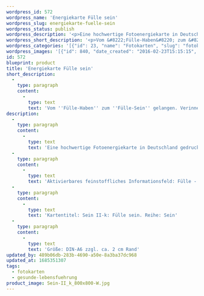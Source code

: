 ```yaml
---
wordpress_id: 572
wordpress_name: 'Energiekarte Fülle sein'
wordpress_slug: energiekarte-fuelle-sein
wordpress_status: publish
wordpress_description: '<p>Eine hochwertige Fotoenergiekarte in Deutschland gedruckt und in Handarbeit laminiert.  Sie ist in Postkartengröße (DIN-A6) gut zu transportieren und kann auch auf den Körper aufgelegt werden.</p><p>Aktivierbares feinstoffliches Informationsfeld: Fülle - Sein - Hilfe - Vollständigkeit - Individualität - Menschenbild: Vom "Fülle-Haben" zum "Fülle-Sein" gelangen. Verinnerlichung und Ausdruck von dem, was Fülle für den einzelnen Menschen ist (wie sich Fülle für ihn stimmig entfaltet und ausdrückt). Fülle als zu mir selbst gehörend erleben. Das Bewusstsein über die individuelle Fülle und wie sie zu mir kommt, sich konstruktiv ausdrücken kann im Alltag und in speziellen Situationen erweitern.</p><p>Kartentitel: Sein II-k: Fülle sein. Reihe: Sein</p><p>Größe: DIN-A6 zzgl. ca. 2 cm Rand<br />Andere Formate sind individuell für Sie innerhalb weniger Tage herstellbar. Bitte kontaktieren Sie uns hierfür unter <a href="mailto:info@elvedenverlag.de">info@elvedenverlag.de</a>.</p><p><a href="https://my.feenbaum.de/anwendung-energiebilder-foto-laminiert/">Anwendungshinweise</a>      <a href="https://my.feenbaum.de/produktinformationen-fotokarten/">Produktinformationen</a></p>'
wordpress_short_description: '<p>Vom &#8222;Fülle-Haben&#8220; zum &#8222;Fülle-Sein&#8220; gelangen. Verinnerlichung und Ausdruck von dem, was Fülle für den einzelnen Menschen ist (wie sich Fülle für ihn stimmig entfaltet und ausdrückt)</p>'
wordpress_categories: '[{"id": 23, "name": "Fotokarten", "slug": "fotokarten"}, {"id": 38, "name": "Gesunde Lebensf\u00fchrung", "slug": "gesunde-lebensfuehrung"}]'
wordpress_images: '[{"id": 840, "date_created": "2016-02-23T15:15:15", "date_created_gmt": "2016-02-23T13:15:15", "date_modified": "2016-02-23T15:15:15", "date_modified_gmt": "2016-02-23T13:15:15", "src": "https://my.feenbaum.de/wp-content/uploads/2016/02/Sein-II_k_800x800-W.jpg", "name": "Sein-II_k_800x800-W", "alt": ""}]'
id: 572
blueprint: product
title: 'Energiekarte Fülle sein'
short_description:
  -
    type: paragraph
    content:
      -
        type: text
        text: 'Vom ''Fülle-Haben'' zum ''Fülle-Sein'' gelangen. Verinnerlichung und Ausdruck von dem, was Fülle für den einzelnen Menschen ist (wie sich Fülle für ihn stimmig entfaltet und ausdrückt)'
description:
  -
    type: paragraph
    content:
      -
        type: text
        text: 'Eine hochwertige Fotoenergiekarte in Deutschland gedruckt und in Handarbeit laminiert.  Sie ist in Postkartengröße (DIN-A6) gut zu transportieren und kann auch auf den Körper aufgelegt werden.'
  -
    type: paragraph
    content:
      -
        type: text
        text: 'Aktivierbares feinstoffliches Informationsfeld: Fülle - Sein - Hilfe - Vollständigkeit - Individualität - Menschenbild: Vom "Fülle-Haben" zum "Fülle-Sein" gelangen. Verinnerlichung und Ausdruck von dem, was Fülle für den einzelnen Menschen ist (wie sich Fülle für ihn stimmig entfaltet und ausdrückt). Fülle als zu mir selbst gehörend erleben. Das Bewusstsein über die individuelle Fülle und wie sie zu mir kommt, sich konstruktiv ausdrücken kann im Alltag und in speziellen Situationen erweitern.'
  -
    type: paragraph
    content:
      -
        type: text
        text: 'Kartentitel: Sein II-k: Fülle sein. Reihe: Sein'
  -
    type: paragraph
    content:
      -
        type: text
        text: 'Größe: DIN-A6 zzgl. ca. 2 cm Rand'
updated_by: 489b06db-283b-4690-a50e-8a3ba37dc968
updated_at: 1685351307
tags:
  - fotokarten
  - gesunde-lebensfuehrung
product_image: Sein-II_k_800x800-W.jpg
---
```

